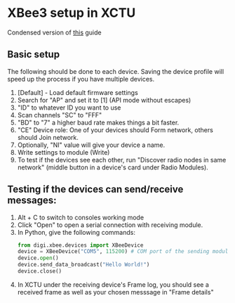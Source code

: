 # XBee3 setup in XCTU
Condensed version of [this](https://xbplib.readthedocs.io/en/latest/getting_started_with_xbee_python_library.html) guide

## Basic setup
The following should be done to each device. Saving the device profile will speed up the process if you have multiple devices.
1. [Default] - Load default firmware settings
2. Search for "AP" and set it to [1] (API mode without escapes)
3. "ID" to whatever ID you want to use
4. Scan channels "SC" to "FFF"
5. "BD" to "7" a higher baud rate makes things a bit faster.
6. "CE" Device role: One of your devices should Form network, others should Join network.
7. Optionally, "NI" value will give your device a name.
8. Write settings to module (Write)
9. To test if the devices see each other, run "Discover radio nodes in same network" (middle button in a device's card under Radio Modules).

## Testing if the devices can send/receive messages:
1. Alt + C to switch to consoles working mode
2. Click "Open" to open a serial connection with receiving module.
3. In Python, give the following commands:
    ```python
    from digi.xbee.devices import XBeeDevice
    device = XBeeDevice("COM5", 115200) # COM port of the sending module
    device.open()
    device.send_data_broadcast("Hello World!")
    device.close()
    ```
4. In XCTU under the receiving device's Frame log, you should see a received frame as well as your chosen messsage in "Frame details"